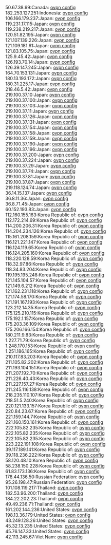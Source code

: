 50.67.38.99:Canada: [ovpn config](vpn/50_67_38_99.ovpn)  
182.253.127.251:Indonesia: [ovpn config](vpn/182_253_127_251.ovpn)  
106.166.179.237:Japan: [ovpn config](vpn/106_166_179_237.ovpn)  
119.231.17.115:Japan: [ovpn config](vpn/119_231_17_115.ovpn)  
119.238.219.217:Japan: [ovpn config](vpn/119_238_219_217.ovpn)  
120.51.82.195:Japan: [ovpn config](vpn/120_51_82_195.ovpn)  
121.107.139.226:Japan: [ovpn config](vpn/121_107_139_226.ovpn)  
121.109.181.61:Japan: [ovpn config](vpn/121_109_181_61.ovpn)  
121.83.105.75:Japan: [ovpn config](vpn/121_83_105_75.ovpn)  
125.9.45.42:Japan: [ovpn config](vpn/125_9_45_42.ovpn)  
126.193.70.14:Japan: [ovpn config](vpn/126_193_70_14.ovpn)  
126.39.147.245:Japan: [ovpn config](vpn/126_39_147_245.ovpn)  
164.70.153.131:Japan: [ovpn config](vpn/164_70_153_131.ovpn)  
180.13.193.172:Japan: [ovpn config](vpn/180_13_193_172.ovpn)  
180.31.225.17:Japan: [ovpn config](vpn/180_31_225_17.ovpn)  
218.46.5.42:Japan: [ovpn config](vpn/218_46_5_42.ovpn)  
219.100.37.10:Japan: [ovpn config](vpn/219_100_37_10.ovpn)  
219.100.37.100:Japan: [ovpn config](vpn/219_100_37_100.ovpn)  
219.100.37.103:Japan: [ovpn config](vpn/219_100_37_103.ovpn)  
219.100.37.11:Japan: [ovpn config](vpn/219_100_37_11.ovpn)  
219.100.37.126:Japan: [ovpn config](vpn/219_100_37_126.ovpn)  
219.100.37.131:Japan: [ovpn config](vpn/219_100_37_131.ovpn)  
219.100.37.154:Japan: [ovpn config](vpn/219_100_37_154.ovpn)  
219.100.37.158:Japan: [ovpn config](vpn/219_100_37_158.ovpn)  
219.100.37.159:Japan: [ovpn config](vpn/219_100_37_159.ovpn)  
219.100.37.190:Japan: [ovpn config](vpn/219_100_37_190.ovpn)  
219.100.37.196:Japan: [ovpn config](vpn/219_100_37_196.ovpn)  
219.100.37.200:Japan: [ovpn config](vpn/219_100_37_200.ovpn)  
219.100.37.224:Japan: [ovpn config](vpn/219_100_37_224.ovpn)  
219.100.37.29:Japan: [ovpn config](vpn/219_100_37_29.ovpn)  
219.100.37.74:Japan: [ovpn config](vpn/219_100_37_74.ovpn)  
219.100.37.81:Japan: [ovpn config](vpn/219_100_37_81.ovpn)  
219.100.37.87:Japan: [ovpn config](vpn/219_100_37_87.ovpn)  
219.118.124.74:Japan: [ovpn config](vpn/219_118_124_74.ovpn)  
36.14.15.137:Japan: [ovpn config](vpn/36_14_15_137.ovpn)  
36.8.11.36:Japan: [ovpn config](vpn/36_8_11_36.ovpn)  
36.8.71.45:Japan: [ovpn config](vpn/36_8_71_45.ovpn)  
60.152.193.83:Japan: [ovpn config](vpn/60_152_193_83.ovpn)  
112.160.155.163:Korea Republic of: [ovpn config](vpn/112_160_155_163.ovpn)  
112.172.214.69:Korea Republic of: [ovpn config](vpn/112_172_214_69.ovpn)  
114.200.206.31:Korea Republic of: [ovpn config](vpn/114_200_206_31.ovpn)  
114.204.234.126:Korea Republic of: [ovpn config](vpn/114_204_234_126.ovpn)  
115.161.208.159:Korea Republic of: [ovpn config](vpn/115_161_208_159.ovpn)  
116.121.221.147:Korea Republic of: [ovpn config](vpn/116_121_221_147.ovpn)  
116.124.119.65:Korea Republic of: [ovpn config](vpn/116_124_119_65.ovpn)  
116.124.205.160:Korea Republic of: [ovpn config](vpn/116_124_205_160.ovpn)  
118.220.128.59:Korea Republic of: [ovpn config](vpn/118_220_128_59.ovpn)  
118.32.97.86:Korea Republic of: [ovpn config](vpn/118_32_97_86.ovpn)  
118.34.83.204:Korea Republic of: [ovpn config](vpn/118_34_83_204.ovpn)  
119.195.195.248:Korea Republic of: [ovpn config](vpn/119_195_195_248.ovpn)  
121.145.104.57:Korea Republic of: [ovpn config](vpn/121_145_104_57.ovpn)  
121.149.6.212:Korea Republic of: [ovpn config](vpn/121_149_6_212.ovpn)  
121.162.231.118:Korea Republic of: [ovpn config](vpn/121_162_231_118.ovpn)  
121.174.58.170:Korea Republic of: [ovpn config](vpn/121_174_58_170.ovpn)  
121.191.167.193:Korea Republic of: [ovpn config](vpn/121_191_167_193.ovpn)  
123.212.14.35:Korea Republic of: [ovpn config](vpn/123_212_14_35.ovpn)  
175.125.210.115:Korea Republic of: [ovpn config](vpn/175_125_210_115.ovpn)  
175.192.1.157:Korea Republic of: [ovpn config](vpn/175_192_1_157.ovpn)  
175.203.36.109:Korea Republic of: [ovpn config](vpn/175_203_36_109.ovpn)  
175.206.166.154:Korea Republic of: [ovpn config](vpn/175_206_166_154.ovpn)  
180.211.9.83:Korea Republic of: [ovpn config](vpn/180_211_9_83.ovpn)  
1.227.71.79:Korea Republic of: [ovpn config](vpn/1_227_71_79.ovpn)  
1.248.170.153:Korea Republic of: [ovpn config](vpn/1_248_170_153.ovpn)  
1.251.186.165:Korea Republic of: [ovpn config](vpn/1_251_186_165.ovpn)  
210.117.83.203:Korea Republic of: [ovpn config](vpn/210_117_83_203.ovpn)  
211.105.82.202:Korea Republic of: [ovpn config](vpn/211_105_82_202.ovpn)  
211.193.104.151:Korea Republic of: [ovpn config](vpn/211_193_104_151.ovpn)  
211.207.192.70:Korea Republic of: [ovpn config](vpn/211_207_192_70.ovpn)  
211.226.40.43:Korea Republic of: [ovpn config](vpn/211_226_40_43.ovpn)  
211.227.157.27:Korea Republic of: [ovpn config](vpn/211_227_157_27.ovpn)  
211.245.116.138:Korea Republic of: [ovpn config](vpn/211_245_116_138.ovpn)  
218.235.110.107:Korea Republic of: [ovpn config](vpn/218_235_110_107.ovpn)  
218.51.5.240:Korea Republic of: [ovpn config](vpn/218_51_5_240.ovpn)  
220.121.133.157:Korea Republic of: [ovpn config](vpn/220_121_133_157.ovpn)  
220.84.23.67:Korea Republic of: [ovpn config](vpn/220_84_23_67.ovpn)  
221.159.144.7:Korea Republic of: [ovpn config](vpn/221_159_144_7.ovpn)  
221.160.150.161:Korea Republic of: [ovpn config](vpn/221_160_150_161.ovpn)  
222.105.82.235:Korea Republic of: [ovpn config](vpn/222_105_82_235.ovpn)  
222.105.82.235:Korea Republic of: [ovpn config](vpn/222_105_82_235.ovpn)  
222.105.82.235:Korea Republic of: [ovpn config](vpn/222_105_82_235.ovpn)  
223.222.191.108:Korea Republic of: [ovpn config](vpn/223_222_191_108.ovpn)  
39.117.189.141:Korea Republic of: [ovpn config](vpn/39_117_189_141.ovpn)  
39.118.236.222:Korea Republic of: [ovpn config](vpn/39_118_236_222.ovpn)  
58.120.48.10:Korea Republic of: [ovpn config](vpn/58_120_48_10.ovpn)  
58.238.150.228:Korea Republic of: [ovpn config](vpn/58_238_150_228.ovpn)  
61.83.173.136:Korea Republic of: [ovpn config](vpn/61_83_173_136.ovpn)  
178.44.136.50:Russian Federation: [ovpn config](vpn/178_44_136_50.ovpn)  
95.26.198.47:Russian Federation: [ovpn config](vpn/95_26_198_47.ovpn)  
101.108.119.217:Thailand: [ovpn config](vpn/101_108_119_217.ovpn)  
182.53.96.200:Thailand: [ovpn config](vpn/182_53_96_200.ovpn)  
184.22.202.23:Thailand: [ovpn config](vpn/184_22_202_23.ovpn)  
49.49.236.71:Thailand: [ovpn config](vpn/49_49_236_71.ovpn)  
161.202.144.236:United States: [ovpn config](vpn/161_202_144_236.ovpn)  
198.13.36.179:United States: [ovpn config](vpn/198_13_36_179.ovpn)  
43.249.128.26:United States: [ovpn config](vpn/43_249_128_26.ovpn)  
45.32.13.235:United States: [ovpn config](vpn/45_32_13_235.ovpn)  
45.76.147.33:United States: [ovpn config](vpn/45_76_147_33.ovpn)  
42.113.245.67:Viet Nam: [ovpn config](vpn/42_113_245_67.ovpn)  
